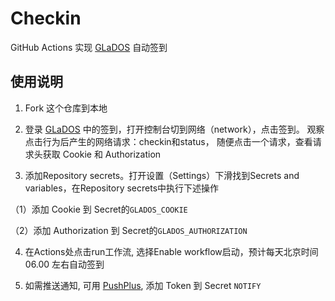 # Checkin

GitHub Actions 实现 [GLaDOS][glados] 自动签到

## 使用说明

1. Fork 这个仓库到本地

2. 登录 [GLaDOS][glados] 中的签到，打开控制台切到网络（network），点击签到。 观察点击行为后产生的网络请求：checkin和status， 随便点击一个请求，查看请求头获取 Cookie 和 Authorization

3. 添加Repository secrets。打开设置（Settings）下滑找到Secrets and variables，在Repository secrets中执行下述操作

（1）添加 Cookie 到 Secret的`GLADOS_COOKIE`

（2）添加 Authorization 到 Secret的`GLADOS_AUTHORIZATION`

4. 在Actions处点击run工作流, 选择Enable workflow启动，预计每天北京时间 06.00 左右自动签到

5. 如需推送通知, 可用 [PushPlus][pushplus], 添加 Token 到 Secret `NOTIFY`

[glados]: https://github.com/glados-network/GLaDOS
[pushplus]: https://www.pushplus.plus/
